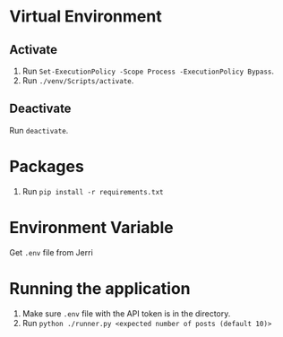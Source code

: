 # Virtual Environment
## Activate
1. Run `Set-ExecutionPolicy -Scope Process -ExecutionPolicy Bypass`.
2. Run `./venv/Scripts/activate`.

## Deactivate
Run `deactivate`.

# Packages
1. Run `pip install -r requirements.txt`

# Environment Variable
Get `.env` file from Jerri

# Running the application
1. Make sure `.env` file with the API token is in the directory.
2. Run `python ./runner.py <expected number of posts (default 10)>`